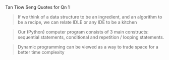 Tan Tiow Seng Quotes for Qn 1

>If we think of a data structure to be an ingredient, and an algorithm to be a recipe, we can relate IDLE or any IDE to be a kitchen

>Our (Python) computer program consists of 3 main constructs: sequential statements,
conditional and repetition / looping statements.

>Dynamic programming can be viewed as a way to trade space for a better time complexity


